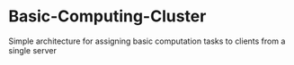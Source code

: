 # Basic-Computing-Cluster
Simple architecture for assigning basic computation tasks to clients from a single server
